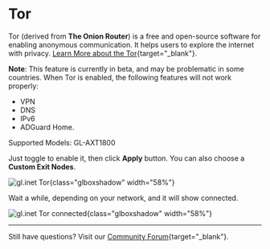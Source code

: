 # Tor

Tor (derived from **The Onion Router**) is a free and open-source software for enabling anonymous communication. It helps users to explore the internet with privacy. [Learn More about the Tor](https://www.torproject.org/){target="_blank"}.

**Note**: This feature is currently in beta, and may be problematic in some countries. When Tor is enabled, the following features will not work properly: 

  - VPN
  - DNS
  - IPv6
  - ADGuard Home.

Supported Models: GL-AXT1800

Just toggle to enable it, then click **Apply** button. You can also choose a **Custom Exit Nodes**.

![gl.inet Tor](https://static.gl-inet.com/docs/en/4/tutorials/tor/tor.png){class="glboxshadow" width="58%"}

Wait a while, depending on your network, and it will show connected.

![gl.inet Tor connected](https://static.gl-inet.com/docs/en/4/tutorials/tor/tor_connected.png){class="glboxshadow" width="58%"}

---

Still have questions? Visit our [Community Forum](https://forum.gl-inet.com){target="_blank"}.
